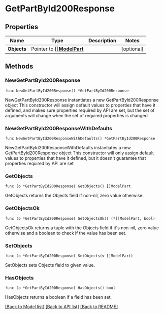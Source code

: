 # GetPartById200Response

## Properties

Name | Type | Description | Notes
------------ | ------------- | ------------- | -------------
**Objects** | Pointer to [**[]ModelPart**](ModelPart.md) |  | [optional] 

## Methods

### NewGetPartById200Response

`func NewGetPartById200Response() *GetPartById200Response`

NewGetPartById200Response instantiates a new GetPartById200Response object
This constructor will assign default values to properties that have it defined,
and makes sure properties required by API are set, but the set of arguments
will change when the set of required properties is changed

### NewGetPartById200ResponseWithDefaults

`func NewGetPartById200ResponseWithDefaults() *GetPartById200Response`

NewGetPartById200ResponseWithDefaults instantiates a new GetPartById200Response object
This constructor will only assign default values to properties that have it defined,
but it doesn't guarantee that properties required by API are set

### GetObjects

`func (o *GetPartById200Response) GetObjects() []ModelPart`

GetObjects returns the Objects field if non-nil, zero value otherwise.

### GetObjectsOk

`func (o *GetPartById200Response) GetObjectsOk() (*[]ModelPart, bool)`

GetObjectsOk returns a tuple with the Objects field if it's non-nil, zero value otherwise
and a boolean to check if the value has been set.

### SetObjects

`func (o *GetPartById200Response) SetObjects(v []ModelPart)`

SetObjects sets Objects field to given value.

### HasObjects

`func (o *GetPartById200Response) HasObjects() bool`

HasObjects returns a boolean if a field has been set.


[[Back to Model list]](../README.md#documentation-for-models) [[Back to API list]](../README.md#documentation-for-api-endpoints) [[Back to README]](../README.md)


